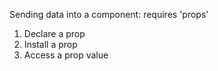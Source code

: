 Sending data into a component: requires 'props'

1. Declare a prop
2. Install a prop
3. Access a prop value